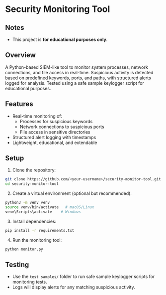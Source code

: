 
# Security Monitoring Tool

## Notes
- This project is **for educational purposes only**.

## Overview
A Python-based SIEM-like tool to monitor system processes, network connections, and file access in real-time. Suspicious activity is detected based on predefined keywords, ports, and paths, with structured alerts logged for analysis. Tested using a safe sample keylogger script for educational purposes.

## Features
- Real-time monitoring of:
  - Processes for suspicious keywords
  - Network connections to suspicious ports
  - File access in sensitive directories
- Structured alert logging with timestamps
- Lightweight, educational, and extendable

## Setup
1. Clone the repository:
```bash
git clone https://github.com/<your-username>/security-monitor-tool.git
cd security-monitor-tool
```
2. Create a virtual environment (optional but recommended):
```bash
python3 -m venv venv
source venv/bin/activate   # macOS/Linux
venv\Scripts\activate    # Windows
```
3. Install dependencies:
```bash
pip install -r requirements.txt
```
4. Run the monitoring tool:
```bash
python monitor.py
```

## Testing
- Use the `test samples/` folder to run safe sample keylogger scripts for monitoring tests.
- Logs will display alerts for any matching suspicious activity.




